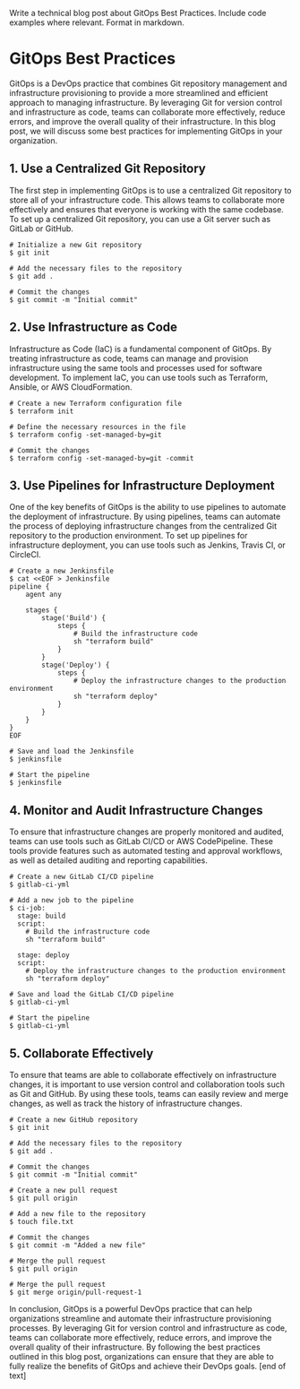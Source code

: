  Write a technical blog post about GitOps Best Practices. Include code examples where relevant. Format in markdown.

# GitOps Best Practices

GitOps is a DevOps practice that combines Git repository management and infrastructure provisioning to provide a more streamlined and efficient approach to managing infrastructure. By leveraging Git for version control and infrastructure as code, teams can collaborate more effectively, reduce errors, and improve the overall quality of their infrastructure. In this blog post, we will discuss some best practices for implementing GitOps in your organization.
## 1. Use a Centralized Git Repository

The first step in implementing GitOps is to use a centralized Git repository to store all of your infrastructure code. This allows teams to collaborate more effectively and ensures that everyone is working with the same codebase. To set up a centralized Git repository, you can use a Git server such as GitLab or GitHub.
```
# Initialize a new Git repository
$ git init

# Add the necessary files to the repository
$ git add .

# Commit the changes
$ git commit -m "Initial commit"
```
## 2. Use Infrastructure as Code

Infrastructure as Code (IaC) is a fundamental component of GitOps. By treating infrastructure as code, teams can manage and provision infrastructure using the same tools and processes used for software development. To implement IaC, you can use tools such as Terraform, Ansible, or AWS CloudFormation.
```
# Create a new Terraform configuration file
$ terraform init

# Define the necessary resources in the file
$ terraform config -set-managed-by=git

# Commit the changes
$ terraform config -set-managed-by=git -commit
```
## 3. Use Pipelines for Infrastructure Deployment

One of the key benefits of GitOps is the ability to use pipelines to automate the deployment of infrastructure. By using pipelines, teams can automate the process of deploying infrastructure changes from the centralized Git repository to the production environment. To set up pipelines for infrastructure deployment, you can use tools such as Jenkins, Travis CI, or CircleCI.
```
# Create a new Jenkinsfile
$ cat <<EOF > Jenkinsfile
pipeline {
    agent any

    stages {
        stage('Build') {
            steps {
                # Build the infrastructure code
                sh "terraform build"
            }
        }
        stage('Deploy') {
            steps {
                # Deploy the infrastructure changes to the production environment
                sh "terraform deploy"
            }
        }
    }
}
EOF

# Save and load the Jenkinsfile
$ jenkinsfile

# Start the pipeline
$ jenkinsfile
```
## 4. Monitor and Audit Infrastructure Changes

To ensure that infrastructure changes are properly monitored and audited, teams can use tools such as GitLab CI/CD or AWS CodePipeline. These tools provide features such as automated testing and approval workflows, as well as detailed auditing and reporting capabilities.
```
# Create a new GitLab CI/CD pipeline
$ gitlab-ci-yml

# Add a new job to the pipeline
$ ci-job:
  stage: build
  script:
    # Build the infrastructure code
    sh "terraform build"

  stage: deploy
  script:
    # Deploy the infrastructure changes to the production environment
    sh "terraform deploy"

# Save and load the GitLab CI/CD pipeline
$ gitlab-ci-yml

# Start the pipeline
$ gitlab-ci-yml
```
## 5. Collaborate Effectively

To ensure that teams are able to collaborate effectively on infrastructure changes, it is important to use version control and collaboration tools such as Git and GitHub. By using these tools, teams can easily review and merge changes, as well as track the history of infrastructure changes.
```
# Create a new GitHub repository
$ git init

# Add the necessary files to the repository
$ git add .

# Commit the changes
$ git commit -m "Initial commit"

# Create a new pull request
$ git pull origin

# Add a new file to the repository
$ touch file.txt

# Commit the changes
$ git commit -m "Added a new file"

# Merge the pull request
$ git pull origin

# Merge the pull request
$ git merge origin/pull-request-1
```
In conclusion, GitOps is a powerful DevOps practice that can help organizations streamline and automate their infrastructure provisioning processes. By leveraging Git for version control and infrastructure as code, teams can collaborate more effectively, reduce errors, and improve the overall quality of their infrastructure. By following the best practices outlined in this blog post, organizations can ensure that they are able to fully realize the benefits of GitOps and achieve their DevOps goals. [end of text]


